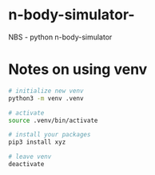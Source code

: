 # n-body-simulator-
NBS - python n-body-simulator 


# Notes on using venv

```bash
# initialize new venv
python3 -m venv .venv

# activate
source .venv/bin/activate

# install your packages
pip3 install xyz

# leave venv
deactivate
```